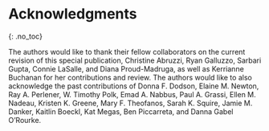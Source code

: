 

# Acknowledgments
{: .no_toc}

The authors would like to thank their fellow collaborators on the current revision of this special publication, Christine Abruzzi, Ryan Galluzzo, Sarbari Gupta, Connie LaSalle, and Diana Proud-Madruga, as well as Kerrianne Buchanan for her contributions and review. The authors would like to also acknowledge the past contributions of Donna F. Dodson, Elaine M. Newton, Ray A. Perlener, W. Timothy Polk, Emad A. Nabbus, Paul A. Grassi, Ellen M. Nadeau, Kristen K. Greene, Mary F. Theofanos, Sarah K. Squire, Jamie M. Danker, Kaitlin Boeckl, Kat Megas, Ben Piccarreta, and Danna Gabel O’Rourke.